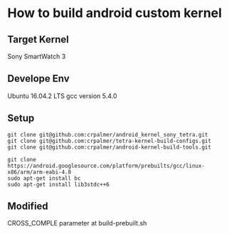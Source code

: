 # How to build android custom kernel 

## Target Kernel
Sony SmartWatch 3

## Develope Env
Ubuntu 16.04.2 LTS
gcc version 5.4.0

## Setup

```
git clone git@github.com:crpalmer/android_kernel_sony_tetra.git
git clone git@github.com:crpalmer/tetra-kernel-build-configs.git
git clone git@github.com:crpalmer/android-kernel-build-tools.git

git clone https://android.googlesource.com/platform/prebuilts/gcc/linux-x86/arm/arm-eabi-4.8
sudo apt-get install bc
sudo apt-get install lib3stdc++6
```

## Modified
CROSS_COMPLE parameter at build-prebuilt.sh
